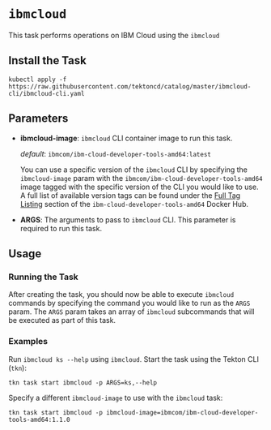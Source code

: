 # `ibmcloud`

This task performs operations on IBM Cloud using the `ibmcloud`

## Install the Task

```
kubectl apply -f https://raw.githubusercontent.com/tektoncd/catalog/master/ibmcloud-cli/ibmcloud-cli.yaml
```

## Parameters

* **ibmcloud-image**: `ibmcloud` CLI container image to run this task.

  _default_: `ibmcom/ibm-cloud-developer-tools-amd64:latest`

  You can use a specific version of the `ibmcloud` CLI by specifying the `ibmcloud-image` param with the `ibmcom/ibm-cloud-developer-tools-amd64` image tagged with the specific version of the CLI you would like to use.  A full list of available version tags can be found under the [Full Tag Listing](https://hub.docker.com/r/ibmcom/ibm-cloud-developer-tools-amd64/tags) section of the `ibm-cloud-developer-tools-amd64` Docker Hub.

* **ARGS**: The arguments to pass to `ibmcloud` CLI. This parameter is required to run this task.

## Usage

### Running the Task

After creating the task, you should now be able to execute `ibmcloud` commands by specifying the command you would like to run as the `ARGS` param. The `ARGS` param takes an array of `ibmcloud` subcommands that will be executed as part of this task.

### Examples

Run `ibmcloud ks --help` using `ibmcloud`. Start the task using the Tekton CLI (`tkn`):

```shell
tkn task start ibmcloud -p ARGS=ks,--help
```

Specify a different `ibmcloud-image` to use with the `ibmcloud` task:

```shell
tkn task start ibmcloud -p ibmcloud-image=ibmcom/ibm-cloud-developer-tools-amd64:1.1.0
```
